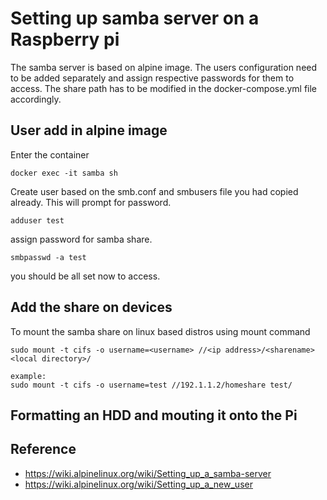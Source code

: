 # Setting up samba server on a Raspberry pi 

The samba server is based on alpine image. The users configuration need to be added separately and assign respective passwords for them to access. The share path has to be modified in the docker-compose.yml file accordingly.

## User add in alpine image
Enter the container 
```
docker exec -it samba sh
```

Create user based on the smb.conf and smbusers file you had copied already. This will prompt for password.
```
adduser test
```

assign password for samba share. 
```
smbpasswd -a test
```

you should be all set now to access.

## Add the share on devices

To mount the samba share on linux based distros using mount command
```
sudo mount -t cifs -o username=<username> //<ip address>/<sharename> <local directory>/

example:
sudo mount -t cifs -o username=test //192.1.1.2/homeshare test/
```
## Formatting an HDD and mouting it onto the Pi
## Reference
* https://wiki.alpinelinux.org/wiki/Setting_up_a_samba-server
* https://wiki.alpinelinux.org/wiki/Setting_up_a_new_user


